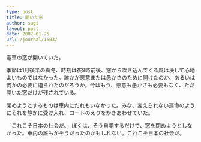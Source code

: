 ```yaml
---
type: post
title: 開いた窓
author: sugi
layout: post
date: 2007-01-25
url: /journal/1503/
---
```

電車の窓が開いていた。

季節は1月後半の真冬、時刻は夜9時前後、窓から吹き込んでくる風は決して心地よいものではなかった。誰かが悪意または愚かさのために開けたのか、あるいは何かの必要に迫られたのだろうか。今はもう、悪意も愚かさも必要もなく、ただ開いた窓だけが残されている。

閉めようとするものは車内にだれもいなかった。みな、変えられない運命のようにそれを静かに受け入れ、コートのえりをかきあわせていた。

「これこそ日本の社会だ。」ぼくは、そう自嘲するだけで、窓を閉めようとしなかった。車内の誰もがそうだったのかもしれない。これこそ日本の社会だ。

